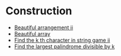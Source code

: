 
# <a id="construction">Construction</a>
* [Beautiful arrangement ii](../Solutions/B/beautiful-arrangement-ii)
* [Beautiful array](../Solutions/B/beautiful-array)
* [Find the k th character in string game ii](../Solutions/F/find-the-k-th-character-in-string-game-ii)
* [Find the largest palindrome divisible by k](../Solutions/F/find-the-largest-palindrome-divisible-by-k)
